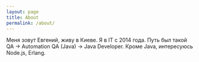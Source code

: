```yaml
---
layout: page
title: About
permalink: /about/
---
```


Меня зовут Евгений, живу в Киеве. Я в IT с 2014 года. Путь был такой QA -> Automation QA (Java) -> Java Developer. Кроме Java, интересуюсь Node.js, Erlang.
